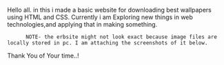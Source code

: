 Hello all.
  in this i made a basic website for downloading best wallpapers using HTML and CSS. Currently i am Exploring new things in web technologies,and applying that in making something.
  
  
  
          NOTE- the erbsite might not look exact because image files are locally stored in pc. I am attaching the screenshots of it below.
  Thank You of Your time..!
